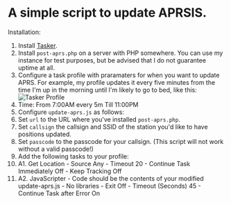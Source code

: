 # A simple script to update APRSIS.

Installation:
1.  Install [Tasker](https://play.google.com/store/apps/details?id=net.dinglisch.android.taskerm&hl=en_US).
1.  Install `post-aprs.php` on a server with PHP somewhere. You can use my instance for test purposes, but be advised that I do not guarantee uptime at all.
1. Configure a task profile with praramaters for when you want to update APRS. For example, my profile updates it every five minutes from the time I'm up in the morning until I'm likely to go to bed, like this:
![Tasker Profile](/screenshots/profile.jpg)
  1. Time: From 7:00AM every 5m Till 11:00PM
1. Configure `update-aprs.js` as follows:
  1. Set `url` to the URL where you've installed `post-aprs.php`.
  1. Set `callsign` the callsign and SSID of the station you'd like to have positions updated.
  1. Set `passcode` to the passcode for your callsign. (This script will not work without a valid passcode!)
1. Add the following tasks to your profile:
  1. A1. Get Location - Source Any - Timeout 20 - Continue Task Immediately Off - Keep Tracking Off
  1. A2. JavaScripter - Code should be the contents of your modified update-aprs.js - No libraries - Exit Off - Timeout (Seconds) 45 - Continue Task after Error On
